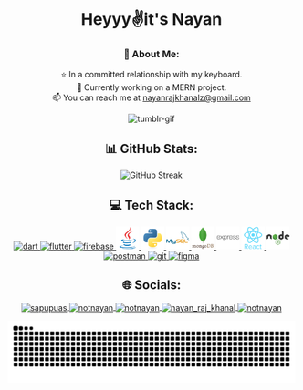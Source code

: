 <h1 align="center">Heyyy✌it's Nayan</h1>

<h3 align="center">💫 About Me:</h3>
<p align="center">
  ⭐ In a committed relationship with my keyboard. <br> 
  🔭 Currently working on a MERN project. <br>  
  📫 You can reach me at 
  <a href="mailto:nayanrajkhanalz@gmail.com" target="_blank">
    nayanrajkhanalz@gmail.com
  </a>
</p>
<p align="center">
  <img
    alt="tumblr-gif"
    width="500"
    src="https://64.media.tumblr.com/c70e8fcdf61a132a873f99db163896a2/tumblr_o48ggtdpJA1sfmahro1_400.gifv"
  />
</p>

<h2 align="center">📊 GitHub Stats:</h2>
<p align="center">
  <img
    src="https://github-readme-streak-stats.herokuapp.com/?user=notnayan&theme=tokyonight&hide_border=false"
    alt="GitHub Streak"
  />
</p>

<h2 align="center">💻 Tech Stack:</h2>
<p align="center">
  <a href="https://dart.dev" target="_blank" rel="noreferrer">
    <img
      src="https://www.vectorlogo.zone/logos/dartlang/dartlang-icon.svg"
      alt="dart"
      width="40"
      height="40"
    />
  </a>
  <a href="https://flutter.dev" target="_blank" rel="noreferrer">
    <img
      src="https://www.vectorlogo.zone/logos/flutterio/flutterio-icon.svg"
      alt="flutter"
      width="40"
      height="40"
    />
  </a>
  <a href="https://firebase.google.com/" target="_blank" rel="noreferrer">
    <img
      src="https://www.vectorlogo.zone/logos/firebase/firebase-icon.svg"
      alt="firebase"
      width="40"
      height="40"
    />
  </a>
  <a href="https://www.java.com" target="_blank" rel="noreferrer">
    <img
      src="https://raw.githubusercontent.com/devicons/devicon/master/icons/java/java-original.svg"
      alt="java"
      width="40"
      height="40"
    />
  </a>
  <a href="https://www.python.org" target="_blank" rel="noreferrer">
    <img
      src="https://raw.githubusercontent.com/devicons/devicon/master/icons/python/python-original.svg"
      alt="python"
      width="40"
      height="40"
    />
  </a>
  <a href="https://www.mysql.com/" target="_blank" rel="noreferrer">
    <img
      src="https://raw.githubusercontent.com/devicons/devicon/master/icons/mysql/mysql-original-wordmark.svg"
      alt="mysql"
      width="40"
      height="40"
    />
  </a>
  <a href="https://www.mongodb.com/" target="_blank" rel="noreferrer">
    <img
      src="https://raw.githubusercontent.com/devicons/devicon/master/icons/mongodb/mongodb-original-wordmark.svg"
      alt="mongodb"
      width="40"
      height="40"
    />
  </a>
  <a href="https://expressjs.com" target="_blank" rel="noreferrer">
    <img
      src="https://raw.githubusercontent.com/devicons/devicon/master/icons/express/express-original-wordmark.svg"
      alt="express"
      width="40"
      height="40"
    />
  </a>
  <a href="https://reactjs.org/" target="_blank" rel="noreferrer">
    <img
      src="https://raw.githubusercontent.com/devicons/devicon/master/icons/react/react-original-wordmark.svg"
      alt="react"
      width="40"
      height="40"
    />
  </a>
  <a href="https://nodejs.org" target="_blank" rel="noreferrer">
    <img
      src="https://raw.githubusercontent.com/devicons/devicon/master/icons/nodejs/nodejs-original-wordmark.svg"
      alt="nodejs"
      width="40"
      height="40"
    />
  </a>
  <a href="https://postman.com" target="_blank" rel="noreferrer">
    <img
      src="https://www.vectorlogo.zone/logos/getpostman/getpostman-icon.svg"
      alt="postman"
      width="40"
      height="40"
    />
  </a>
  <a href="https://git-scm.com/" target="_blank" rel="noreferrer">
    <img
      src="https://www.vectorlogo.zone/logos/git-scm/git-scm-icon.svg"
      alt="git"
      width="40"
      height="40"
    />
  </a>
  <a href="https://www.figma.com/" target="_blank" rel="noreferrer">
    <img
      src="https://www.vectorlogo.zone/logos/figma/figma-icon.svg"
      alt="figma"
      width="40"
      height="40"
    />
  </a>
</p>

<h2 align="center">🌐 Socials:</h2>
<p align="center">
  <a href="https://twitter.com/sapupuas" target="_blank">
    <img
      align="center"
      src="https://cdn-icons-png.flaticon.com/512/11023/11023504.png"
      alt="sapupuas"
      height="50"
      width="50"
    />
  </a>
  <a href="https://github.com/notnayan" target="_blank">
    <img
      align="center"
      src="https://cdn-icons-png.flaticon.com/512/11023/11023043.png"
      alt="notnayan"
      height="50"
      width="50"
    />
  </a>
  <a href="https://fb.com/notnayan" target="_blank">
    <img
      align="center"
      src="https://cdn-icons-png.flaticon.com/512/11023/11023391.png"
      alt="notnayan"
      height="50"
      width="50"
    />
  </a>
  <a href="https://instagram.com/nayan_raj_khanal" target="_blank">
    <img
      align="center"
      src="https://cdn-icons-png.flaticon.com/512/11023/11023406.png"
      alt="nayan_raj_khanal"
      height="50"
      width="50"
    />
  </a>
  <a href="https://linkedin.com/in/notnayan" target="_blank">
    <img
      align="center"
      src="https://cdn-icons-png.flaticon.com/512/11023/11023054.png"
      alt="notnayan"
      height="50"
      width="50"
    />
  </a>
</p>

<div align="center">
  <picture>
  <source media="(prefers-color-scheme: dark)" srcset="https://raw.githubusercontent.com/notnayan/notnayan/output/github-snake-dark.svg" />
  <source media="(prefers-color-scheme: light)" srcset="https://raw.githubusercontent.com/notnayan/notnayan/output/github-snake.svg" />
  <img alt="github-snake" src="https://raw.githubusercontent.com/notnayan/notnayan/output/github-snake.svg" />
</picture>
</div>

